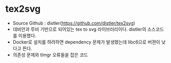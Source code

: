 # tex2svg
* Source Github : distler(https://github.com/distler/tex2svg)
* 데비안과 루비 기반으로 되어있는 tex to svg 라이브러리이다. distler의 소스코드를 이용했다.
* Docker로 설치를 하려하면 dependency 문제가 발생했는데 libc6으로 버젼이 낮다고 뜬다.
* 의존성 문제와 tlmgr 오류들을 잡은 코드
